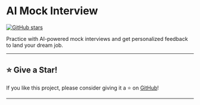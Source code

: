 # AI Mock Interview

[![GitHub stars](https://img.shields.io/github/stars/your-username/your-repo?style=social)](https://github.com/your-username/your-repo/stargazers)

Practice with AI-powered mock interviews and get personalized feedback to land your dream job.

---

## ⭐ Give a Star!

If you like this project, please consider giving it a ⭐ on [GitHub](https://github.com/your-username/your-repo)!

---
